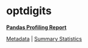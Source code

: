 # optdigits

[**Pandas Profiling Report**](https://epistasislab.github.io/penn-ml-benchmarks/profile/optdigits.html)

[Metadata](metadata.yaml) | [Summary Statistics](summary_stats.tsv)
